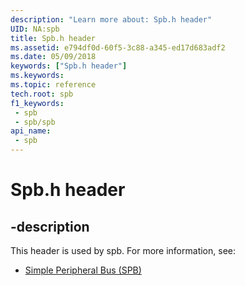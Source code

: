 ```yaml
---
description: "Learn more about: Spb.h header"
UID: NA:spb
title: Spb.h header
ms.assetid: e794df0d-60f5-3c88-a345-ed17d683adf2
ms.date: 05/09/2018
keywords: ["Spb.h header"]
ms.keywords: 
ms.topic: reference
tech.root: spb
f1_keywords:
 - spb
 - spb/spb
api_name:
 - spb
---
```


# Spb.h header


## -description

This header is used by spb. For more information, see:

- [Simple Peripheral Bus (SPB)](../_spb/index.md)

